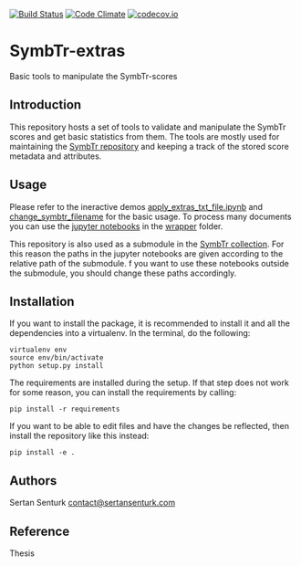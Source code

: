 [![Build Status](https://travis-ci.org/MTG/SymbTr-extras.svg?branch=master)](https://travis-ci.org/MTG/SymbTr-extras) [![Code Climate](https://codeclimate.com/github/MTG/SymbTr-extras/badges/gpa.svg)](https://codeclimate.com/github/MTG/SymbTr-extras) [![codecov.io](https://codecov.io/github/MTG/SymbTr-extras/coverage.svg?branch=master)](https://codecov.io/github/MTG/SymbTr-extras?branch=master)

SymbTr-extras
===========
Basic tools to manipulate the SymbTr-scores 

Introduction
------------
This repository hosts a set of tools to validate and manipulate the SymbTr scores and get basic statistics from them. The tools are mostly used for maintaining the [SymbTr repository](https://github.com/MTG/SymbTr) and keeping a track of the stored score metadata and attributes.

Usage
------------
Please refer to the ineractive demos [apply_extras_txt_file.ipynb](https://github.com/MTG/SymbTr-extras/blob/master/apply_extras_txt_file.ipynb) and [change_symbtr_filename](https://github.com/MTG/SymbTr-extras/blob/master/change_symbtr_filename.ipynb) for the basic usage. To process many documents you can use the [jupyter notebooks](http://jupyter.org/) in the [wrapper](https://github.com/MTG/SymbTr-extras/tree/master/wrappers) folder.

This repository is also used as a submodule in the [SymbTr collection](https://github.com/MTG/SymbTr). For this reason the paths in the jupyter notebooks are given according to the relative path of the submodule. f you want to use these notebooks outside the submodule, you should change these paths accordingly.

Installation
------------
If you want to install the package, it is recommended to install it and all the dependencies into a virtualenv. In the terminal, do the following:

    virtualenv env
    source env/bin/activate
    python setup.py install

The requirements are installed during the setup. If that step does not work for some reason, you can install the requirements by calling:

    pip install -r requirements

If you want to be able to edit files and have the changes be reflected, then
install the repository like this instead:

    pip install -e .

Authors
-------
Sertan Senturk
contact@sertansenturk.com

Reference
-------
Thesis

